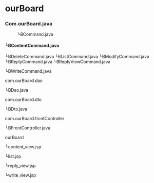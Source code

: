 # ourBoard
<html>
<body>
<h3>Com.ourBoard.java</h3>
<p style="text-indent:40px"> └BCommand.java </p>
<h4> └BContentCommand.java </h4>
 └BDeleteCommand.java
 └BListCommand.java
 └BModifyCommand.java
 └BReplyCommand.java
 └BReplyViewCommand.java
</body>
</html>



 └BWriteCommand.java

com.ourBoard.dao

 └BDao.java

com.ourBoard.dto

 └BDto.java

com.ourBoard.frontController

 └BFrontController.java

ourBoard

 └content_view.jsp
 
 └list.jsp
 
 └reply_view.jsp
 
 └write_view.jsp
